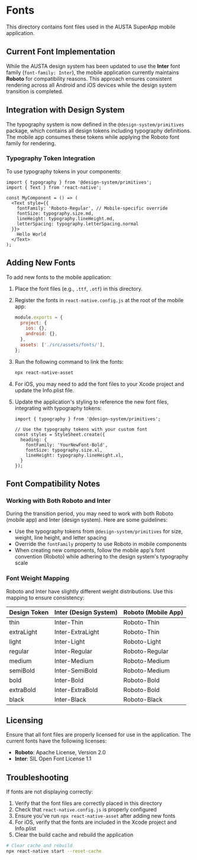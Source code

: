 # Fonts

This directory contains font files used in the AUSTA SuperApp mobile application.

## Current Font Implementation

While the AUSTA design system has been updated to use the **Inter** font family (`font-family: Inter`), the mobile application currently maintains **Roboto** for compatibility reasons. This approach ensures consistent rendering across all Android and iOS devices while the design system transition is completed.

## Integration with Design System

The typography system is now defined in the `@design-system/primitives` package, which contains all design tokens including typography definitions. The mobile app consumes these tokens while applying the Roboto font family for rendering.

### Typography Token Integration

To use typography tokens in your components:

```tsx
import { typography } from '@design-system/primitives';
import { Text } from 'react-native';

const MyComponent = () => (
  <Text style={{
    fontFamily: 'Roboto-Regular', // Mobile-specific override
    fontSize: typography.size.md,
    lineHeight: typography.lineHeight.md,
    letterSpacing: typography.letterSpacing.normal
  }}>
    Hello World
  </Text>
);
```

## Adding New Fonts

To add new fonts to the mobile application:

1. Place the font files (e.g., `.ttf`, `.otf`) in this directory.

2. Register the fonts in `react-native.config.js` at the root of the mobile app:

   ```js
   module.exports = {
     project: {
       ios: {},
       android: {},
     },
     assets: ['./src/assets/fonts/'],
   };
   ```

3. Run the following command to link the fonts:

   ```bash
   npx react-native-asset
   ```

4. For iOS, you may need to add the font files to your Xcode project and update the Info.plist file.

5. Update the application's styling to reference the new font files, integrating with typography tokens:

   ```tsx
   import { typography } from '@design-system/primitives';
   
   // Use the typography tokens with your custom font
   const styles = StyleSheet.create({
     heading: {
       fontFamily: 'YourNewFont-Bold',
       fontSize: typography.size.xl,
       lineHeight: typography.lineHeight.xl,
     }
   });
   ```

## Font Compatibility Notes

### Working with Both Roboto and Inter

During the transition period, you may need to work with both Roboto (mobile app) and Inter (design system). Here are some guidelines:

- Use the typography tokens from `@design-system/primitives` for size, weight, line height, and letter spacing
- Override the `fontFamily` property to use Roboto in mobile components
- When creating new components, follow the mobile app's font convention (Roboto) while adhering to the design system's typography scale

### Font Weight Mapping

Roboto and Inter have slightly different weight distributions. Use this mapping to ensure consistency:

| Design Token | Inter (Design System) | Roboto (Mobile App) |
|--------------|------------------------|---------------------|
| thin         | Inter-Thin             | Roboto-Thin         |
| extraLight   | Inter-ExtraLight       | Roboto-Thin         |
| light        | Inter-Light            | Roboto-Light        |
| regular      | Inter-Regular          | Roboto-Regular      |
| medium       | Inter-Medium           | Roboto-Medium       |
| semiBold     | Inter-SemiBold         | Roboto-Medium       |
| bold         | Inter-Bold             | Roboto-Bold         |
| extraBold    | Inter-ExtraBold        | Roboto-Bold         |
| black        | Inter-Black            | Roboto-Black        |

## Licensing

Ensure that all font files are properly licensed for use in the application. The current fonts have the following licenses:

- **Roboto**: Apache License, Version 2.0
- **Inter**: SIL Open Font License 1.1

## Troubleshooting

If fonts are not displaying correctly:

1. Verify that the font files are correctly placed in this directory
2. Check that `react-native.config.js` is properly configured
3. Ensure you've run `npx react-native-asset` after adding new fonts
4. For iOS, verify that the fonts are included in the Xcode project and Info.plist
5. Clear the build cache and rebuild the application

```bash
# Clear cache and rebuild
npx react-native start --reset-cache
```
